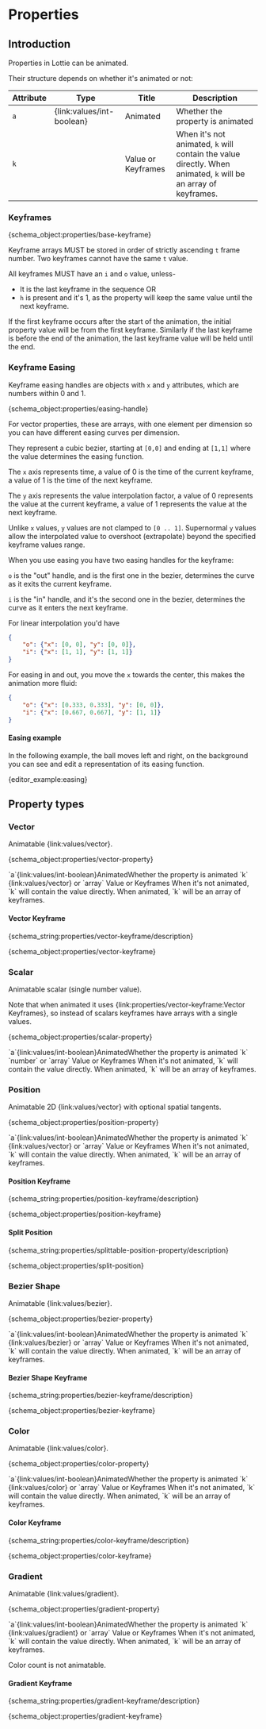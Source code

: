 # Properties

## Introduction

Properties in Lottie can be animated.

Their structure depends on whether it's animated or not:

| Attribute | Type | Title | Description |
|-----------|------|-------|-------------|
| `a`       | {link:values/int-boolean} | Animated | Whether the property is animated |
| `k`       | | Value or Keyframes | When it's not animated, `k` will contain the value directly. When animated, `k` will be an array of keyframes. |

<h3 id="base-keyframe">Keyframes</h3>

{schema_object:properties/base-keyframe}

Keyframe arrays MUST be stored in order of strictly ascending `t` frame number. Two keyframes cannot have the same `t` value.

All keyframes MUST have an `i` and `o` value, unless-

* It is the last keyframe in the sequence OR
* `h` is present and it's 1, as the property will keep the same value until the
next keyframe.

If the first keyframe occurs after the start of the animation, the initial property value will be from the first keyframe. Similarly if the last keyframe is before the end of the animation, the last keyframe value will be held until the end.

<h3 id="easing-handle">Keyframe Easing</h3>

Keyframe easing handles are objects with `x` and `y` attributes, which are numbers within 0 and 1.

{schema_object:properties/easing-handle}

For vector properties, these are arrays, with one element
per dimension so you can have different easing curves per dimension.

They represent a cubic bezier, starting at `[0,0]` and ending at `[1,1]` where
the value determines the easing function.

The `x` axis represents time, a value of 0 is the time of the current keyframe,
a value of 1 is the time of the next keyframe.

The `y` axis represents the value interpolation factor, a value of 0
represents the value at the current keyframe, a value of 1 represents the
value at the next keyframe.

Unlike `x` values, `y` values are not clamped to `[0 .. 1]`.  Supernormal `y`
values allow the interpolated value to overshoot (extrapolate) beyond the
specified keyframe values range.

When you use easing you have two easing handles for the keyframe:

`o` is the "out" handle, and is the first one in the bezier, determines the curve
as it exits the current keyframe.


`i` is the "in" handle, and it's the second one in the bezier, determines the curve
as it enters the next keyframe.


For linear interpolation you'd have

```json
{
    "o": {"x": [0, 0], "y": [0, 0]},
    "i": {"x": [1, 1], "y": [1, 1]}
}
```

For easing in and out, you move the `x` towards the center, this makes the animation more fluid:

```json
{
    "o": {"x": [0.333, 0.333], "y": [0, 0]},
    "i": {"x": [0.667, 0.667], "y": [1, 1]}
}
```

<h4>Easing example</h4>
In the following example, the ball moves left and right, on the background you can see and edit a representation of its easing function.

{editor_example:easing}


## Property types


<h3 id="vector-property">Vector</h3>

Animatable {link:values/vector}.

{schema_object:properties/vector-property}
<tr><td>`a`</td><td>{link:values/int-boolean}</td><td>Animated</td><td>Whether the property is animated</td></tr>
<tr><td>`k`</td>
<td>{link:values/vector} or `array`</td>
<td>Value or Keyframes</td>
<td>When it's not animated, `k` will contain the value directly. When animated, `k` will be an array of keyframes.</td>
</tr>


<h4 id="vector-keyframe">Vector Keyframe</h4>

{schema_string:properties/vector-keyframe/description}

{schema_object:properties/vector-keyframe}


<h3 id="scalar-property">Scalar</h3>

Animatable scalar (single number value).

Note that when animated it uses {link:properties/vector-keyframe:Vector Keyframes},
so instead of scalars keyframes have arrays with a single values.

{schema_object:properties/scalar-property}
<tr><td>`a`</td><td>{link:values/int-boolean}</td><td>Animated</td><td>Whether the property is animated</td></tr>
<tr><td>`k`</td>
<td>`number` or `array`</td>
<td>Value or Keyframes</td>
<td>When it's not animated, `k` will contain the value directly. When animated, `k` will be an array of keyframes.</td>
</tr>


<h3 id="position-property">Position</h3>

Animatable 2D {link:values/vector} with optional spatial tangents.

{schema_object:properties/position-property}
<tr><td>`a`</td><td>{link:values/int-boolean}</td><td>Animated</td><td>Whether the property is animated</td></tr>
<tr><td>`k`</td>
<td>{link:values/vector} or `array`</td>
<td>Value or Keyframes</td>
<td>When it's not animated, `k` will contain the value directly. When animated, `k` will be an array of keyframes.</td>
</tr>


<h4 id="position-keyframe">Position Keyframe</h4>

{schema_string:properties/position-keyframe/description}

{schema_object:properties/position-keyframe}

<div id="split-position"></div>
<h4 id="splittable-position-property">Split Position</h4>

{schema_string:properties/splittable-position-property/description}

{schema_object:properties/split-position}

<h3 id="bezier-property">Bezier Shape</h3>

Animatable {link:values/bezier}.

{schema_object:properties/bezier-property}
<tr><td>`a`</td><td>{link:values/int-boolean}</td><td>Animated</td><td>Whether the property is animated</td></tr>
<tr><td>`k`</td>
<td>{link:values/bezier} or `array`</td>
<td>Value or Keyframes</td>
<td>When it's not animated, `k` will contain the value directly. When animated, `k` will be an array of keyframes.</td>
</tr>


<h4 id="bezier-keyframe">Bezier Shape Keyframe</h4>

{schema_string:properties/bezier-keyframe/description}

{schema_object:properties/bezier-keyframe}

<h3 id="color-property">Color</h3>

Animatable {link:values/color}.

{schema_object:properties/color-property}
<tr><td>`a`</td><td>{link:values/int-boolean}</td><td>Animated</td><td>Whether the property is animated</td></tr>
<tr><td>`k`</td>
<td>{link:values/color} or `array`</td>
<td>Value or Keyframes</td>
<td>When it's not animated, `k` will contain the value directly. When animated, `k` will be an array of keyframes.</td>
</tr>


<h4 id="color-keyframe">Color Keyframe</h4>

{schema_string:properties/color-keyframe/description}

{schema_object:properties/color-keyframe}

<h3 id="gradient-property">Gradient</h3>

Animatable {link:values/gradient}.

{schema_object:properties/gradient-property}
<tr><td>`a`</td><td>{link:values/int-boolean}</td><td>Animated</td><td>Whether the property is animated</td></tr>
<tr><td>`k`</td>
<td>{link:values/gradient} or `array`</td>
<td>Value or Keyframes</td>
<td>When it's not animated, `k` will contain the value directly. When animated, `k` will be an array of keyframes.</td>
</tr>

Color count is not animatable.

<h4 id="gradient-keyframe">Gradient Keyframe</h4>

{schema_string:properties/gradient-keyframe/description}

{schema_object:properties/gradient-keyframe}
